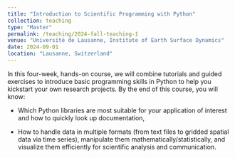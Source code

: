 ```yaml
---
title: "Introduction to Scientific Programming with Python"
collection: teaching
type: "Master"
permalink: /teaching/2024-fall-teaching-1
venue: "Université de Lausanne, Institute of Earth Surface Dynamics"
date: 2024-09-01
location: "Lausanne, Switzerland"
---
```


In this four-week, hands-on course, we will combine tutorials and guided exercises to introduce basic programming skills in Python to help you kickstart your own research projects. By the end of this course, you will know:

- Which Python libraries are most suitable for your application of interest and how to quickly look up documentation,

- How to handle data in multiple formats (from text files to gridded spatial data via time series), manipulate them mathematically/statistically, and visualize them efficiently for scientific analysis and communication.
